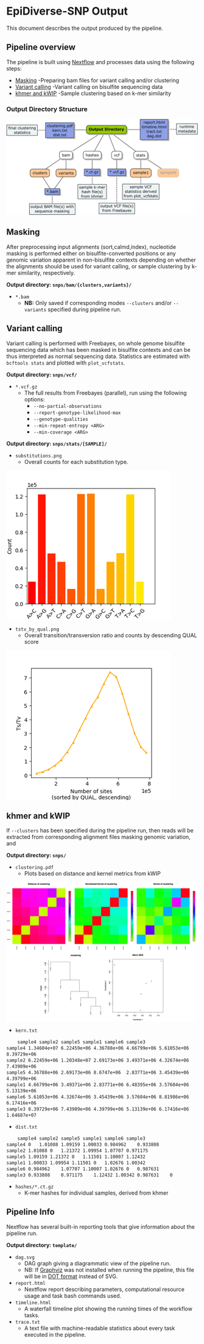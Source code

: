 # EpiDiverse-SNP Output
This document describes the output produced by the pipeline.

## Pipeline overview
The pipeline is built using [Nextflow](https://www.nextflow.io/) and processes data using the following steps:

* [Masking](#masking) -Preparing bam files for variant calling and/or clustering
* [Variant calling](#variant-calling) -Variant calling on bisulfite sequencing data
* [khmer and kWIP](#khmer-and-kwip) -Sample clustering based on k-mer similarity

### Output Directory Structure
![Output Directory Structure](/docs/images/directory.png)

## Masking
After preprocessing input alignments (sort,calmd,index), nucleotide masking is performed either on bisulfite-converted positions or any genomic variation apparent in non-bisulfite contexts depending on whether the alignments should be used for variant calling, or sample clustering by k-mer similarity, respectively.

**Output directory: `snps/bam/{clusters,variants}/`**

* `*.bam`
  * **NB:** Only saved if corresponding modes `--clusters` and/or `--variants` specified during pipeline run.


## Variant calling
Variant calling is performed with Freebayes, on whole genome bisulfite sequencing data which has been masked in bisulfite contexts and can be thus interpreted as normal sequencing data. Statistics are estimated with `bcftools stats` and plotted with `plot_vcfstats`.

**Output directory: `snps/vcf/`**

* `*.vcf.gz`
  * The full results from Freebayes (parallel), run using the following options:
    * `--no-partial-observations`
    * `--report-genotype-likelihood-max`
    * `--genotype-qualities`
    * `--min-repeat-entropy <ARG>`
    * `--min-coverage <ARG>`

**Output directory: `snps/stats/[SAMPLE]/`**

* `substitutions.png`
  * Overall counts for each substitution type.

<img align="center" alt="Plot for a single interaction of SNP and methylated position" src="images/substitutions.png">

* `tstv_by_qual.png`
  * Overall transition/transversion ratio and counts by descending QUAL score

<img align="center" alt="Plot for a single interaction of SNP and methylated position" src="images/tstv_by_qual.png">


## khmer and kWIP
If `--clusters` has been specified during the pipeline run, then reads will be extracted from corresponding alignment files masking genomic variation, and 

**Output directory: `snps/`**

* `clustering.pdf`
  * Plots based on distance and kernel metrics from kWIP

<img align="center" alt="Plot for a single interaction of SNP and methylated position" src="images/clustering.png">

* `kern.txt`
```
	sample4	sample2	sample5	sample1	sample6	sample3
sample4	1.34604e+07	6.22459e+06	4.36788e+06	4.66799e+06	5.61053e+06	8.39729e+06
sample2	6.22459e+06	1.20348e+07	2.69173e+06	3.49371e+06	4.32674e+06	7.43909e+06
sample5	4.36788e+06	2.69173e+06	8.6747e+06	2.83771e+06	3.45439e+06	4.39799e+06
sample1	4.66799e+06	3.49371e+06	2.83771e+06	6.48395e+06	3.57604e+06	5.13139e+06
sample6	5.61053e+06	4.32674e+06	3.45439e+06	3.57604e+06	8.81986e+06	6.17416e+06
sample3	8.39729e+06	7.43909e+06	4.39799e+06	5.13139e+06	6.17416e+06	1.64687e+07
```

* `dist.txt`
```
	sample4	sample2	sample5	sample1	sample6	sample3
sample4	0	1.01088	1.09159	1.00033	0.984962	0.933808
sample2	1.01088	0	1.21372	1.09954	1.07707	0.971175
sample5	1.09159	1.21372	0	1.11501	1.10007	1.12432
sample1	1.00033	1.09954	1.11501	0	1.02676	1.00342
sample6	0.984962	1.07707	1.10007	1.02676	0	0.987631
sample3	0.933808	0.971175	1.12432	1.00342	0.987631	0
```

* `hashes/*.ct.gz`
  * K-mer hashes for individual samples, derived from khmer 


## Pipeline Info
Nextflow has several built-in reporting tools that give information about the pipeline run.

**Output directory: `template/`**

* `dag.svg`
  * DAG graph giving a diagrammatic view of the pipeline run.
  * NB: If [Graphviz](http://www.graphviz.org/) was not installed when running the pipeline, this file will be in [DOT format](http://www.graphviz.org/content/dot-language) instead of SVG.
* `report.html`
  * Nextflow report describing parameters, computational resource usage and task bash commands used.
* `timeline.html`
  * A waterfall timeline plot showing the running times of the workflow tasks.
* `trace.txt`
  * A text file with machine-readable statistics about every task executed in the pipeline.
